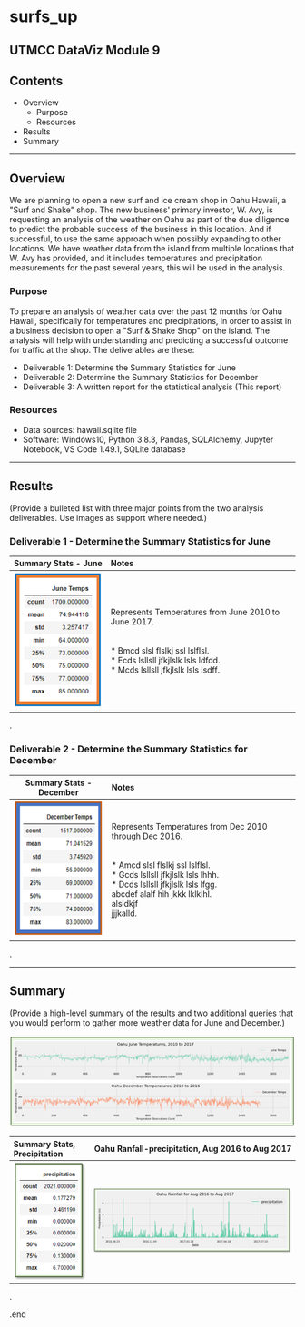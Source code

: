 # surfs_up
UTMCC DataViz Module 9
---

## Contents 
  * Overview
    - Purpose
    - Resources
  * Results
  * Summary
 

---  

## Overview 
  
  We are planning to open a new surf and ice cream shop in Oahu Hawaii, a "Surf and Shake" shop. The new business' primary investor, W. Avy, is requesting an analysis of the weather on Oahu as part of the due diligence to predict the probable success of the business in this location. And if successful, to use the same approach when possibly expanding to other locations. We have weather data from the island from multiple locations that W. Avy has provided, and it includes temperatures and precipitation measurements for the past several years, this will be used in the analysis. 

   ### Purpose
   To prepare an analysis of weather data over the past 12 months for Oahu Hawaii, specifically for temperatures and precipitations, in order to assist in a business decision to open a "Surf & Shake Shop" on the island. The analysis will help with understanding and predicting a successful outcome for traffic at the shop. The deliverables are these: 
   - Deliverable 1: Determine the Summary Statistics for June
   - Deliverable 2: Determine the Summary Statistics for December
   - Deliverable 3: A written report for the statistical analysis (This report) 
  
   

   ### Resources
  * Data sources: hawaii.sqlite file
  * Software: Windows10, Python 3.8.3, Pandas, SQLAlchemy, Jupyter Notebook, VS Code 1.49.1, SQLite database
  

--- 

## Results
  (Provide a bulleted list with three major points from the two analysis deliverables. Use images as support where needed.)

  ### Deliverable 1 - Determine the Summary Statistics for June
   
   | Summary Stats - June | Notes |
   | :---:  | :---  |
   | ![June_Temps.png](https://github.com/larrydodson/surfs_up/blob/master/June_Temps.png) | Represents Temperatures from June 2010 to June 2017. <br> <br> <br>  * Bmcd slsl flslkj ssl lslflsl. <br> * Ecds lsllsll jfkjlslk lsls ldfdd. <br> * Mcds lsllsll jfkjlslk lsls lsdff. |
  
  
  
  
.

  ### Deliverable 2 - Determine the Summary Statistics for December
  
   | Summary Stats - December | Notes |
   | :---:  | :---  |
   | ![December_Temps.png](https://github.com/larrydodson/surfs_up/blob/master/December_Temps.png) | Represents Temperatures from Dec 2010 through Dec 2016. <br> <br> <br>  * Amcd slsl flslkj ssl lslflsl. <br> * Gcds lsllsll jfkjlslk lsls lhhh. <br> * Dcds lsllsll jfkjlslk lsls lfgg. <br> abcdef alalf hih jkkk lklklhl. <br> alsldkjf <br> jjjkalld. |
   
   
.  

---


## Summary 
  (Provide a high-level summary of the results and two additional queries that you would perform to gather more weather data for June and December.)


![Temps-graph.png](https://github.com/larrydodson/surfs_up/blob/master/Temps-graph.png)



| Summary Stats, Precipitation | Oahu Ranfall-precipitation, Aug 2016 to Aug 2017 |
| :--- | ---: |
| ![precipitation_stats.png](https://github.com/larrydodson/surfs_up/blob/master/precipitation_stats.png) | ![precipitation_line.png](https://github.com/larrydodson/surfs_up/blob/master/precipitation_line.png) |





.

.end 
